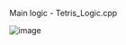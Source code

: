 Main logic - Tetris_Logic.cpp

![image](https://github.com/StudyDevW/Tetris_World/assets/122658763/8becb6a7-0295-4202-925a-aac732607d6d)
